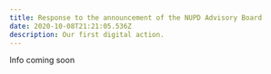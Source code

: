 ```yaml
---
title: Response to the announcement of the NUPD Advisory Board
date: 2020-10-08T21:21:05.536Z
description: Our first digital action.
---
```

Info coming soon
